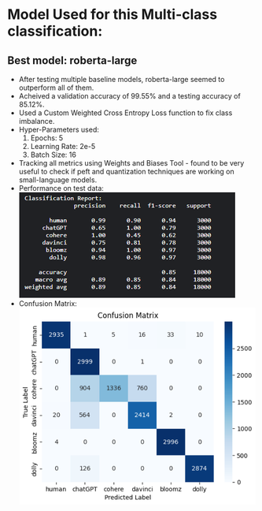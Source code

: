 # Model Used for this Multi-class classification:
## Best model: roberta-large
* After testing multiple baseline models, roberta-large seemed to outperform all of them.
* Acheived a validation accuracy of 99.55% and a testing accuracy of 85.12%.
* Used a Custom Weighted Cross Entropy Loss function to fix class imbalance.
* Hyper-Parameters used:
	1) Epochs: 5
	2) Learning Rate: 2e-5
	3) Batch Size: 16
* Tracking all metrics using Weights and Biases Tool - found to be very useful to check if peft and quantization techniques are working on small-language models.
* Performance on test data:<br>
	![plot](./clf_report.png)
* Confusion Matrix:<br>
	![plot](./conf_matrix.png)
